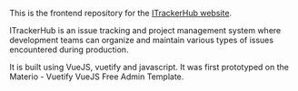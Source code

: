 This is the frontend repository for the [ITrackerHub website](https://itrackerhub.netlify.app/).

ITrackerHub is an issue tracking and project management system where development teams can organize and maintain various types of issues encountered during production.

It is built using VueJS, vuetify and javascript.
It was first prototyped on the Materio - Vuetify VueJS Free Admin Template.
